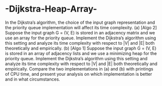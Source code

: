 # -Dijkstra-Heap-Array-
In the Dijkstra’s algorithm, the choice of the input graph representation and the priority queue implementation will affect its time complexity.
(a) [Algo 2] Suppose the input graph G = (V, E) is stored in an adjacency matrix and we use an array for the priority queue. Implement the Dijkstra’s algorithm using this setting and analyze its time complexity with respect to |V| and |E| both theoretically and empirically.
(b) [Algo 1] Suppose the input graph G = (V, E) is stored in an array of adjacency lists and we use a minimizing heap for the priority queue. Implement the Dijkstra’s algorithm using this setting and analyze its time complexity with respect to |V| and |E| both theoretically and empirically.
Compare the two implementations in (a) and (b) with printings of CPU time, and present your analysis on which implementation is better and in what circumstances.
